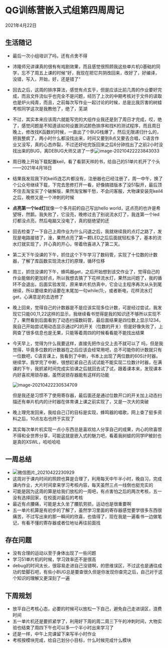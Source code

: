 # QG训练营嵌入式组第四周周记
2021年4月22日
## 生活随记
- 最后一次小组培训了吗，还有点舍不得

- 沛隆师兄讲课真的很有有戏剧效果，而且感觉很照顾我这些单片机0基础的同学，忘不了周五上课的时候“好，我现在把它共阴改回来，改好了，好编译，没错，写入，开始，好，还是错了“

- 回去之后，这周的排序算法，感觉有点玄乎，但是应该比前几周的作业要好完成，而且文件流似乎也完全不是问题，经历了上次的中期考核对于文件的读取也是炉火纯青，而且，之前每次写作业一起讨论的时候，总是比我厉害的树蛙考核同学这次是我教他了，绝了，芜湖

- 不过，其实本来应该周六就能写完的大组作业我还是到了周日才完成，哎，绝了，感觉问题是不知道该如何设置测试颜色排序和找K的测试程序，而且周日晚上，修改找K函数的时候，一直出了个BUG栈爆了，然后无限递归什么的，把我整疯了，两小时什么都没找出来，时间又要到8点又要去合唱，C语言作业又没写，真的心态炸裂，不过还好吃完饭回来之后6分钟找出了之前2小时没找出来的BUG，离DEBUG大师又进了一步![image-20210422223843033](https://gitee.com/mrsu18/pictures-of-the-warehouse/raw/master/img/image-20210422223843033.png)

- 周日晚上开始下载配置keil，看了看郭天祥的书，给自己的51单片机开了个头——2021年4月18日

- 结果我发现我下的keil5连芯片都没有，注册器也已经注册了，周一中午，换了个公众号继续下载，下完去思修打开一看，好像搞错版本了没51裂开，最后顶不住去淘宝买了个破解版，果然淘宝解千愁，不会问客服，大物课安装完keil4之后，晚修又是一个冲刺的时候

- **点亮第一个led灯**就像一个多月前的自己写出hello world，这点亮的也许是希望呀，然鹅，我失败了，它没亮，晚修过去了别说流水灯了，我连第一个led灯都没点亮，然后电脑又没电了，真的挺绝望的还

- 回去检查了一下自己上周作业为什么闪退之后，我就继续我的点灯之路了，发现是电路接错了，淦，果然点亮了第一颗LED之后后面就轻松多了，基本的流水灯就实现了，开心真的开心，带着欣喜进入了第二天。

- 第二天下午没课的下午，抓住这个下午学习了数码管，实现了十位数的计数器，了解了库函数实现流水灯的原理，循环位移

- 周三，抓住没课的下午，蜂鸣器get，之后开始想到该交作业了，觉得自己的作业能做的更加好点，所以我想去搞了下花样流水灯，果然出问题了，我的循环不会退出，后面实验发现，原来单片机仿真中，它会让主程序再次从头到尾继续，所以要结束的话要在末尾加一句while(1);，或者断电，花样流水灯get，心满意足的去选修了

- 晚上回来，觉得自己的计数器是不是应该实现多位计数，可是经过尝试，我发现它只能00,11,22这样的显示，我继续看书觉得是我的知识还不够所以实现不了，果然看到后面看到了动态扫描数码管，最后面结果是四位数上显示1234，我自己开始尝试用动态显示通过P2的开关（位数的开关）但是好像失败了，上网查了很多信息也是无果，只能等着周四的时候看看能不能找出结果

- 今天早上，觉得为什么我要这样，直接先把作业交上去不就可以了 吗，但是我觉得，毕竟多位数的计数器在之后应该会经常用吧，总不可能你的计数就只有一位数吧，C语言课上，我看到了中断，书本上出现了两位数的60S计时器，继续学，我学完了中断，很想赶紧自己去试试能不能实现二位数计时器，在满课的下午，我抓紧时间完成实验课之后就回去试了试，跟着课本来，发现课本内好喜欢用锁存器，虽然说锁存器能有这样的功能

  ![image-20210422230534709](https://gitee.com/mrsu18/pictures-of-the-warehouse/raw/master/img/image-20210422230534709.png)

  但是我还是习惯不了使用寄存器，最后面还是通过位数开口的开关加上动态扫描还有单片机内的计时器在体育课上课之前实现了，又是一次大的突破

- 晚上理完发回来，我给自己订的目标是实现，蜂鸣器的唱歌，网上查了挺多资料之后，10点左右也终于实现了

- 其实每次单片机实现一点小东西总是喜欢给人分享自己的成果，内心的欣喜恨不得和全世界分享，可能这就是嵌入式的魅力吧，看着我树蛙的同学IP被封也是真的XSWL，哈哈哈哈
## 一周总结

- ![微信图片_20210422230929](https://gitee.com/mrsu18/pictures-of-the-warehouse/raw/master/img/%E5%BE%AE%E4%BF%A1%E5%9B%BE%E7%89%87_20210422230929.jpg)
- 这周对于课内时间的照顾也算是合理了，利用每天中午半小时，晚自习，完成课内作业，大片时间拿来学习考核内容，每天虽然三点一线倒也挺充实的
- 可能是因为这周的算是给我们放松的一周吧，有点害怕之后的两次考核，五一没有选择回家，在校面对最后的考核
- 最近有点腰痛，可能是太久坐了腰肌劳损，运动也是很重要啊
- 五一单片机算是有初步的了解了，虽然学习里面的寄存器感觉要学很多东西很痛苦，不过写出来的那一瞬间的欣喜，也值得了，现在我是一遍看书一边做笔记，有看不懂的寄存器或者位地址再往前面找

## 存在问题

- 没有合理的运动以至于身体出现了一些问题
- 学习51单片机的时候，学习效率还不是很高
- debug的时间太长，很容易走进自己没错啊，的思维误区，不过这也是通往成功的垫脚石吧，有些小BUG总是要查很久但是你发现你查完之后，自己对于这个知识的理解又更深刻了一遍

## 下周规划

- 放平自己考核心态，必要的时候可以放松一下自己，避免自己走进误区，浪费时间
- 五一单片机还是要抓紧学了，利用好下周的周二周三下午的冲刺时间，大物实验也结束了周四下午也可以多一个半小时出来学习了
- 还是一样，中午上完课留下来写半小时作业
- 考核按模块完成，给自己划分小目标，什么时候完成什么模块